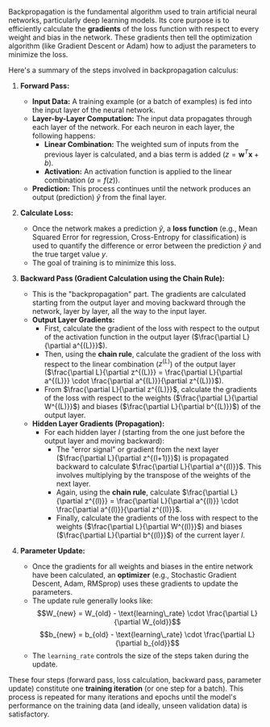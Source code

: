 Backpropagation is the fundamental algorithm used to train artificial neural networks, particularly deep learning models. Its core purpose is to efficiently calculate the **gradients** of the loss function with respect to every weight and bias in the network. These gradients then tell the optimization algorithm (like Gradient Descent or Adam) how to adjust the parameters to minimize the loss.

Here's a summary of the steps involved in backpropagation calculus:

1.  **Forward Pass:**
    * **Input Data:** A training example (or a batch of examples) is fed into the input layer of the neural network.
    * **Layer-by-Layer Computation:** The input data propagates through each layer of the network. For each neuron in each layer, the following happens:
        * **Linear Combination:** The weighted sum of inputs from the previous layer is calculated, and a bias term is added ($z = \mathbf{w}^T \mathbf{x} + b$).
        * **Activation:** An activation function is applied to the linear combination ($a = f(z)$).
    * **Prediction:** This process continues until the network produces an output (prediction) $\hat{y}$ from the final layer.

2.  **Calculate Loss:**
    * Once the network makes a prediction $\hat{y}$, a **loss function** (e.g., Mean Squared Error for regression, Cross-Entropy for classification) is used to quantify the difference or error between the prediction $\hat{y}$ and the true target value $y$.
    * The goal of training is to minimize this loss.

3.  **Backward Pass (Gradient Calculation using the Chain Rule):**
    * This is the "backpropagation" part. The gradients are calculated starting from the output layer and moving backward through the network, layer by layer, all the way to the input layer.
    * **Output Layer Gradients:**
        * First, calculate the gradient of the loss with respect to the output of the activation function in the output layer ($\frac{\partial L}{\partial a^{(L)}}$).
        * Then, using the **chain rule**, calculate the gradient of the loss with respect to the linear combination ($z^{(L)}$) of the output layer ($\frac{\partial L}{\partial z^{(L)}} = \frac{\partial L}{\partial a^{(L)}} \cdot \frac{\partial a^{(L)}}{\partial z^{(L)}}$).
        * From $\frac{\partial L}{\partial z^{(L)}}$, calculate the gradients of the loss with respect to the weights ($\frac{\partial L}{\partial W^{(L)}}$) and biases ($\frac{\partial L}{\partial b^{(L)}}$) of the output layer.
    * **Hidden Layer Gradients (Propagation):**
        * For each hidden layer $l$ (starting from the one just before the output layer and moving backward):
            * The "error signal" or gradient from the next layer ($\frac{\partial L}{\partial z^{(l+1)}}$) is propagated backward to calculate $\frac{\partial L}{\partial a^{(l)}}$. This involves multiplying by the transpose of the weights of the next layer.
            * Again, using the **chain rule**, calculate $\frac{\partial L}{\partial z^{(l)}} = \frac{\partial L}{\partial a^{(l)}} \cdot \frac{\partial a^{(l)}}{\partial z^{(l)}}$.
            * Finally, calculate the gradients of the loss with respect to the weights ($\frac{\partial L}{\partial W^{(l)}}$) and biases ($\frac{\partial L}{\partial b^{(l)}}$) of the current layer $l$.

4.  **Parameter Update:**
    * Once the gradients for all weights and biases in the entire network have been calculated, an **optimizer** (e.g., Stochastic Gradient Descent, Adam, RMSprop) uses these gradients to update the parameters.
    * The update rule generally looks like:
        $$W_{new} = W_{old} - \text{learning\_rate} \cdot \frac{\partial L}{\partial W_{old}}$$       $$b_{new} = b_{old} - \text{learning\_rate} \cdot \frac{\partial L}{\partial b_{old}}$$
    * The `learning_rate` controls the size of the steps taken during the update.

These four steps (forward pass, loss calculation, backward pass, parameter update) constitute one **training iteration** (or one step for a batch). This process is repeated for many iterations and epochs until the model's performance on the training data (and ideally, unseen validation data) is satisfactory.